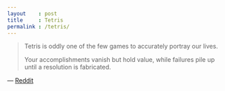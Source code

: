 ```yaml
---
layout    : post
title     : Tetris
permalink : /tetris/
---
```


> Tetris is oddly one of the few games to accurately portray our lives.
> 
> Your accomplishments vanish but hold value, while failures pile up until a
> resolution is fabricated.

&mdash; [Reddit](https://www.reddit.com/r/Showerthoughts/comments/e1et7o/tetris_is_oddly_one_of_the_few_games_to/)
